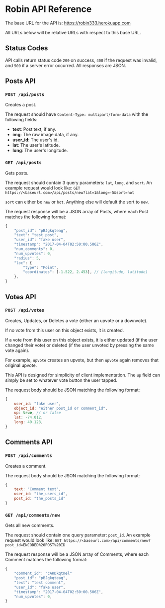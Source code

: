 # Robin API Reference

The base URL for the API is: https://robin333.herokuapp.com

All URLs below will be relative URLs with respect to this base URL.

## Status Codes

API calls return status code ```200``` on success, ```400``` if the request was invalid, and ```500``` if a server error occurred. All responses are JSON.

## Posts API

### ```POST /api/posts```

Creates a post.

The request should have ```Content-Type: multipart/form-data``` with the following fields:
* **text**: Post text, if any.
* **img**: The raw image data, if any.
* **user_id**: The user's id.
* **lat**: The user's latitude.
* **long**: The user's longitude.


### ```GET /api/posts```

Gets posts.

The request should contain 3 query parameters: ```lat```, ```long```, and ```sort```. An example request would look like:
```GET https://<baseurl.com>/api/posts/new?lat=1&long=-5&sort=hot```

```sort``` can either be ```new``` or ```hot```. Anything else will default the sort to ```new```.

The request response will be a JSON array of Posts, where each Post matches the following format:
```javascript
{
    "post_id": "pBJgkqteag",
    "text": "test post",
    "user_id": "fake user",
    "timestamp": "2017-04-04T02:50:00.506Z",
    "num_comments": 0,
    "num_upvotes": 0,
    "radius": 5,
    "loc": {
        "type": "Point",
        "coordinates": [-1.522, 2.453], // [longitude, latitude]
    },
}
```

## Votes API

### ```POST /api/votes```

Creates, Updates, or Deletes a vote (either an upvote or a downvote).

If no vote from this user on this object exists, it is created.

If a vote from this user on this object exists, it is either updated (if the user changed their vote) or deleted (if the user unvoted by pressing the same vote again).

For example, ```upvote``` creates an upvote, but then ```upvote``` again removes that original upvote.

This API is designed for simplicity of client implementation. The ```up``` field can simply be set to whatever vote button the user tapped.

The request body should be JSON matching the following format:
```javascript
{
    user_id: "fake user",
    object_id: "either post_id or comment_id",
    up: true, // or false
    lat: -74.012,
    long: 40.123,
}
```

## Comments API

### ```POST /api/comments```

Creates a comment.

The request body should be JSON matching the following format:
```javascript
{
    text: "Comment text",
    user_id: "the_users_id",
    post_id: "the_posts_id"
}
```


### ```GET /api/comments/new```

Gets all new comments.

The request should contain one query parameter: ```post_id```. An example request would look like:
```GET https://<baseurl.com>/api/comments/new?post_id=ENCODED%20POST%20ID```

The request response will be a JSON array of Comments, where each Comment matches the following format:
```javascript
{
    "comment_id": "cAKDkqtmel"
    "post_id": "pBJgkqteag",
    "text": "test comment",
    "user_id": "fake user",
    "timestamp": "2017-04-04T02:50:00.506Z",
    "num_upvotes": 0,
}
```
